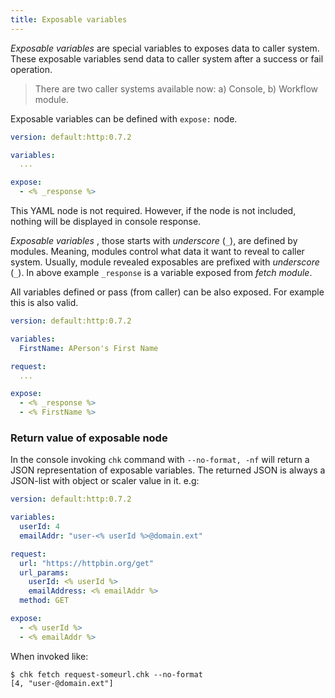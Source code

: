 ```yaml
---
title: Exposable variables
---
```


*Exposable variables* are special variables to exposes data to caller system. These exposable variables send data to caller system after a success or fail operation.

> There are two caller systems available now: a) Console, b) Workflow module.

Exposable variables can be defined with `expose:` node.

```yml
version: default:http:0.7.2

variables:
  ...

expose:
  - <% _response %>
```

This YAML node is not required. However, if the node is not included, nothing will be displayed in console response.

*Exposable variables* , those starts with *underscore* (`_`), are defined by modules. Meaning, modules control what data it want to reveal to caller system. Usually, module revealed exposables are prefixed with *underscore* (`_`). In above example `_response` is a variable exposed from *fetch module*.

All variables defined or pass (from caller) can be also exposed. For example this is also valid.

```yml
version: default:http:0.7.2

variables:
  FirstName: APerson's First Name

request:
  ...

expose:
  - <% _response %>
  - <% FirstName %>
```

### Return value of exposable node

In the console invoking `chk` command with `--no-format, -nf` will return a JSON representation of exposable variables. The returned JSON is always a JSON-list with object or scaler value in it. e.g:


```yml
version: default:http:0.7.2

variables:
  userId: 4
  emailAddr: "user-<% userId %>@domain.ext"

request:
  url: "https://httpbin.org/get"
  url_params:
    userId: <% userId %>
    emailAddress: <% emailAddr %>
  method: GET

expose:
  - <% userId %>
  - <% emailAddr %>
```

When invoked like:

```shell
$ chk fetch request-someurl.chk --no-format
[4, "user-@domain.ext"]
```



<!-- For example:

- `_assertion_results` is a local variable that is available in testcase specifications. This special local variable named `_assertion_results` get added to local variable stack after all the assertion is resolved. `_assertion_results` holds a list of objects.

  Each objects those `_assertion_results` can hold have following nodes: `name`, `name_run`, `actual_original`, `is_success`, `message`, `assert_fn`

  Therefore, to access `actual_original` you're supposed to use `_assertion_results.1.actual_original`.

  - `_assertion_results.name` stores name of the assertion
  - `_assertion_results.name_run` stores name of the specific name and run, this uniquely identifies and assertion
  - `_assertion_results.actual_original` original variable that was supposed to be asserted
  - `_assertion_results.is_success` stores the boolean result of the
  - `_assertion_results.message` stores the error message if the assertion fails
  - `_assertion_results.assert_fn` stores the assertion function used when assertion fails -->

<!-- #### `expose` node
or after a testcase execution is done

```yml
expose: [
  "{$_response.body}",
  "{$_response.code}",
  "{$_assertion_results.2.name_run}",
  "{$_assertion_results}",
  "{$_response}"
]

# or

expose: ["{$_assertion_results.2.name_run}", "{$_assertion_results.2.is_success}"]
``` -->
